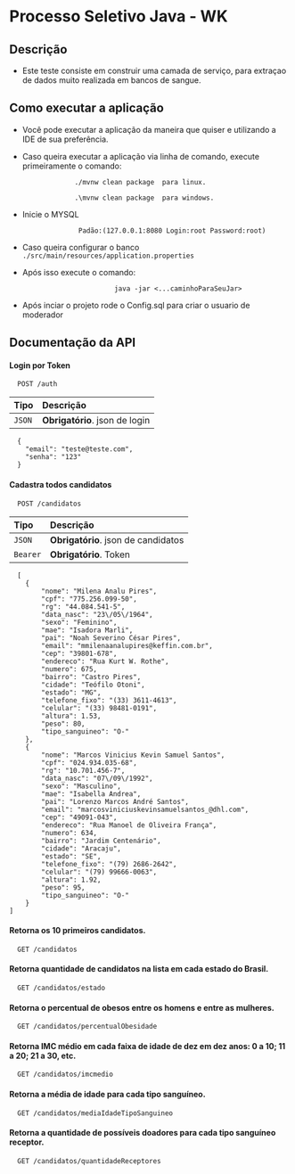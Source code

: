 # Processo Seletivo Java - WK

## Descrição 

- Este teste consiste em construir uma camada de serviço, para extraçao de dados muito realizada em bancos de sangue.


## Como executar a aplicação 

- Você pode executar a aplicação da maneira que quiser e utilizando a IDE de sua preferência. 
- Caso queira executar a aplicação via linha de comando, execute primeiramente o comando:

                   ./mvnw clean package  para linux.

                   .\mvnw clean package  para windows.

- Inicie o MYSQL
  
                    Padão:(127.0.0.1:8080 Login:root Password:root)
  
- Caso queira configurar o banco `./src/main/resources/application.properties`

- Após isso execute o comando: 

                             java -jar <...caminhoParaSeuJar>

- Após inciar o projeto rode o Config.sql para criar o usuario de moderador

                             
## Documentação da API

#### Login por Token

```http
  POST /auth
```

 | Tipo       | Descrição                           |
 :--------- | :---------------------------------- |
 | `JSON` | **Obrigatório**. json de login |

```
  {
    "email": "teste@teste.com",
    "senha": "123"
  }
```


#### Cadastra todos candidatos

```http
  POST /candidatos
```


 | Tipo       | Descrição                           |         
 :--------- | :---------------------------------- | 
 | `JSON` | **Obrigatório**. json de candidatos | 
 | `Bearer`| **Obrigatório**. Token|


```
  [
	{
		"nome": "Milena Analu Pires",
		"cpf": "775.256.099-50",
		"rg": "44.084.541-5",
		"data_nasc": "23\/05\/1964",
		"sexo": "Feminino",
		"mae": "Isadora Marli",
		"pai": "Noah Severino César Pires",
		"email": "mmilenaanalupires@keffin.com.br",
		"cep": "39801-678",
		"endereco": "Rua Kurt W. Rothe",
		"numero": 675,
		"bairro": "Castro Pires",
		"cidade": "Teófilo Otoni",
		"estado": "MG",
		"telefone_fixo": "(33) 3611-4613",
		"celular": "(33) 98481-0191",
		"altura": 1.53,
		"peso": 80,
		"tipo_sanguineo": "O-"
	},
	{
		"nome": "Marcos Vinicius Kevin Samuel Santos",
		"cpf": "024.934.035-68",
		"rg": "10.701.456-7",
		"data_nasc": "07\/09\/1992",
		"sexo": "Masculino",
		"mae": "Isabella Andrea",
		"pai": "Lorenzo Marcos André Santos",
		"email": "marcosviniciuskevinsamuelsantos_@dhl.com",
		"cep": "49091-043",
		"endereco": "Rua Manoel de Oliveira França",
		"numero": 634,
		"bairro": "Jardim Centenário",
		"cidade": "Aracaju",
		"estado": "SE",
		"telefone_fixo": "(79) 2686-2642",
		"celular": "(79) 99666-0063",
		"altura": 1.92,
		"peso": 95,
		"tipo_sanguineo": "O-"
	}
]
```

#### Retorna os 10 primeiros candidatos.

```http
  GET /candidatos
```

#### Retorna quantidade de candidatos na lista em cada estado do Brasil.

```http
  GET /candidatos/estado
```

#### Retorna o percentual de obesos entre os homens e entre as mulheres.
```http
  GET /candidatos/percentualObesidade
```

#### Retorna IMC médio em cada faixa de idade de dez em dez anos: 0 a 10; 11 a 20; 21 a 30, etc.

```http
  GET /candidatos/imcmedio
```

#### Retorna a média de idade para cada tipo sanguíneo.

```http
  GET /candidatos/mediaIdadeTipoSanguineo
```

#### Retorna a quantidade de possíveis doadores para cada tipo sanguíneo receptor.

```http
  GET /candidatos/quantidadeReceptores
```


